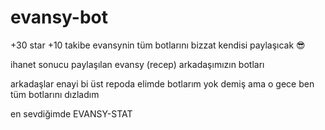 # evansy-bot

+30 star +10 takibe evansynin tüm botlarını bizzat kendisi paylaşıcak 😎


ihanet sonucu paylaşılan evansy (recep) arkadaşımızın botları 

arkadaşlar enayi bi üst repoda elimde botlarım yok demiş ama o gece ben tüm botlarını dızladım
 
en sevdiğimde EVANSY-STAT
